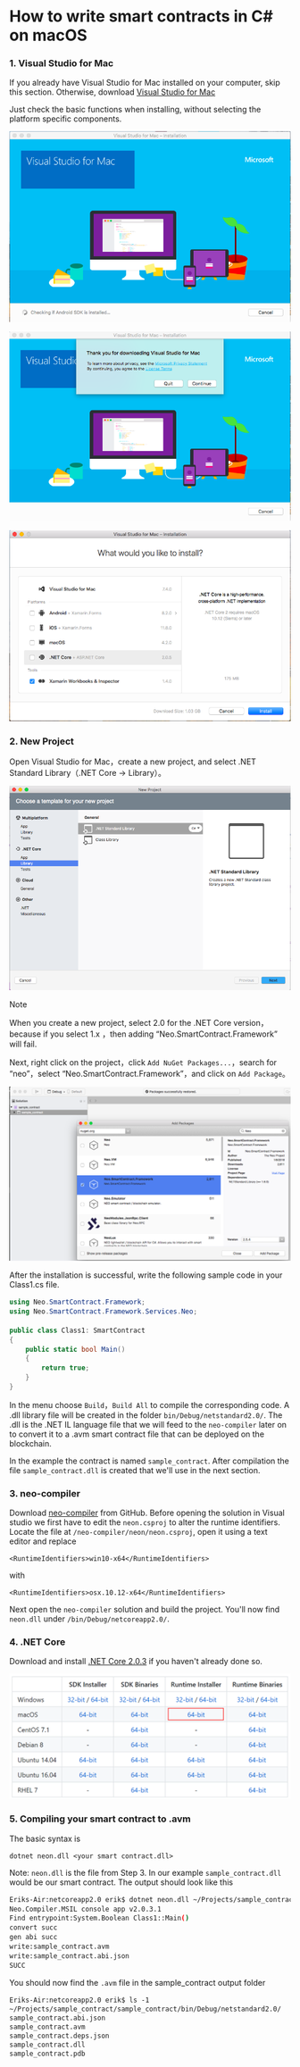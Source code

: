 # How to write smart contracts in C# on macOS

### 1. Visual Studio for Mac 

If you already have Visual Studio for Mac installed on your computer, skip this section. Otherwise, download [Visual Studio for Mac](https://www.visualstudio.com/vs/mac/)

Just check the basic functions when installing, without selecting the platform specific components.

![](assets/mac1.png)

![](assets/mac2.png)

![](assets/mac3.png)


### 2. New Project

Open Visual Studio for Mac，create a new project, and select .NET Standard Library（.NET Core → Library）。

![](assets/mac4.png)

> [!Note]
> When you create a new project, select 2.0 for the .NET Core version，because if you select 1.x ，then adding “Neo.SmartContract.Framework” will fail.

Next, right click on the project，click `Add NuGet Packages...`，search for “neo”，select “Neo.SmartContract.Framework”，and click on `Add Package`。

![](assets/mac5.png)

After the installation is successful, write the following sample code in your Class1.cs file.

```c#
using Neo.SmartContract.Framework;
using Neo.SmartContract.Framework.Services.Neo;

public class Class1: SmartContract
{
    public static bool Main()
    {
        return true;
    }
}
```

In the menu choose `Build`，`Build All` to compile the corresponding code. A .dll library file will be created in the folder `bin/Debug/netstandard2.0/`. The .dll is the .NET IL language file that we will feed to the `neo-compiler` later on to convert it to a .avm smart contract file that can be deployed on the blockchain.

In the example the contract is named `sample_contract`. After compilation the file `sample_contract.dll` is created that we'll use in the next section.

### 3. neo-compiler

Download [neo-compiler](https://github.com/neo-project/neo-compiler) from GitHub. Before opening the solution in Visual studio we first have to edit the `neon.csproj` to alter the runtime identifiers. Locate the file at `/neo-compiler/neon/neon.csproj`, open it using a text editor and replace 
```
<RuntimeIdentifiers>win10-x64</RuntimeIdentifiers>
```
with
```
<RuntimeIdentifiers>osx.10.12-x64</RuntimeIdentifiers>
```
Next open the `neo-compiler` solution and build the project. You'll now find `neon.dll` under `/bin/Debug/netcoreapp2.0/`.


### 4. .NET Core

Download and install  [.NET Core 2.0.3](https://www.microsoft.com/net/download/macos) if you haven't already done so.

![](assets/mac8.png)


### 5. Compiling your smart contract to .avm

The basic syntax is 

```
dotnet neon.dll <your smart contract.dll>
```

Note: `neon.dll` is the file from Step 3. In our example `sample_contract.dll` would be our smart contract. The output should look like this
```bash
Eriks-Air:netcoreapp2.0 erik$ dotnet neon.dll ~/Projects/sample_contract/sample_contract/bin/Debug/netstandard2.0/sample_contract.dll
Neo.Compiler.MSIL console app v2.0.3.1
Find entrypoint:System.Boolean Class1::Main()
convert succ
gen abi succ
write:sample_contract.avm
write:sample_contract.abi.json
SUCC
```

You should now find the `.avm` file in the sample_contract output folder
```
Eriks-Air:netcoreapp2.0 erik$ ls -1 ~/Projects/sample_contract/sample_contract/bin/Debug/netstandard2.0/
sample_contract.abi.json
sample_contract.avm
sample_contract.deps.json
sample_contract.dll
sample_contract.pdb
```
